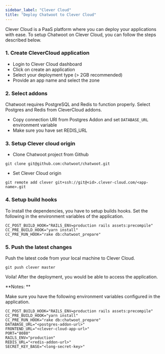 ```yaml
---
sidebar_label: "Clever Cloud"
title: "Deploy Chatwoot to Clever Cloud"
---
```


Clever Cloud is a PaaS platform where you can deploy your applications with ease. To setup Chatwoot on Clever Cloud, you can follow the steps described below.


### 1. Create CleverCloud application

- Login to Clever Cloud dashboard
- Click on create an application
- Select your deployment type (> 2GB recommended)
- Provide an app name and select the zone

### 2. Select addons

Chatwoot requires PostgreSQL and Redis to function properly. Select Postgres and Redis from CleverCloud addons.

- Copy connection URI from Postgres Addon and set `DATABASE_URL` environment variable
- Make sure you have set REDIS_URL

### 3. Setup Clever cloud origin

- Clone Chatwoot project from Github

```
git clone git@github.com:chatwoot/chatwoot.git
```

- Set Clever Cloud origin
```
git remote add clever git+ssh://git@<id>.clever-cloud.com/<app-name>.git
```

### 4. Setup build hooks

To install the dependencies, you have to setup builds hooks. Set the following in the environment variables of the application.

```
CC_POST_BUILD_HOOK="RAILS_ENV=production rails assets:precompile"
CC_PRE_BUILD_HOOK="yarn install"
CC_PRE_RUN_HOOK="rake db:chatwoot_prepare"
```

### 5. Push the latest changes

Push the latest code from your local machine to Clever Cloud.

```
git push clever master
```

Voila! After the deployment, you would be able to access the application.

**Notes: **

Make sure you have the following environment variables configured in the application.

```
CC_POST_BUILD_HOOK="RAILS_ENV=production rails assets:precompile"
CC_PRE_BUILD_HOOK="yarn install"
CC_PRE_RUN_HOOK="rake db:chatwoot_prepare"
DATABASE_URL="<postgres-addon-url>"
FRONTEND_URL="<clever-cloud-app-url>"
PORT="8080"
RAILS_ENV="production"
REDIS_URL="<redis-addon-url>"
SECRET_KEY_BASE="<long-secret-key>"
```
